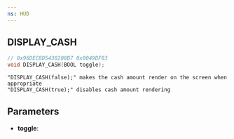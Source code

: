 ```yaml
---
ns: HUD
---
```

## DISPLAY_CASH

```c
// 0x96DEC8D5430208B7 0x0049DF83
void DISPLAY_CASH(BOOL toggle);
```

```
"DISPLAY_CASH(false);" makes the cash amount render on the screen when appropriate  
"DISPLAY_CASH(true);" disables cash amount rendering  
```

## Parameters
* **toggle**: 

